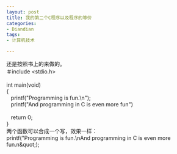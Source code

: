 ```yaml
---
layout: post
title: 我的第二个C程序以及程序的等价
categories:
- Diandian
tags:
- 计算机技术

---
```

还是按照书上的来做的。
<br />＃include &lt;stdio.h&gt;
<br />
<br />int main(void)
<br />{
<br />&nbsp;&nbsp; printf(&quot;Programming is fun.\n&quot;);
<br />&nbsp;&nbsp; printf(&quot;And programming in C is even more fun&quot;)
<br />
<br />&nbsp;&nbsp; return 0;
<br />}
<br />两个函数可以合成一个写，效果一样：
<br />printf(&quot;Programming is fun.\nAnd programming in C is even more fun.n\&quot;);
